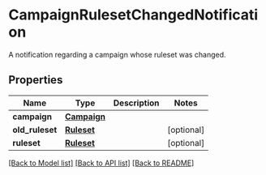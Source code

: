 # CampaignRulesetChangedNotification

A notification regarding a campaign whose ruleset was changed.
## Properties
Name | Type | Description | Notes
------------ | ------------- | ------------- | -------------
**campaign** | [**Campaign**](Campaign.md) |  | 
**old_ruleset** | [**Ruleset**](Ruleset.md) |  | [optional] 
**ruleset** | [**Ruleset**](Ruleset.md) |  | [optional] 

[[Back to Model list]](../README.md#documentation-for-models) [[Back to API list]](../README.md#documentation-for-api-endpoints) [[Back to README]](../README.md)


